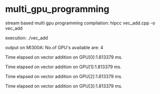 # multi_gpu_programming
stream based multi gpu programming
compilation:
hipcc vec_add.cpp -o vec_add

execution:
./vec_add

output on MI300A:
No.of GPU's available are: 4

Time elapsed on vector addition on GPU[0]:1.813379 ms.


Time elapsed on vector addition on GPU[1]:1.813379 ms.


Time elapsed on vector addition on GPU[2]:1.813379 ms.


Time elapsed on vector addition on GPU[3]:1.813379 ms.
